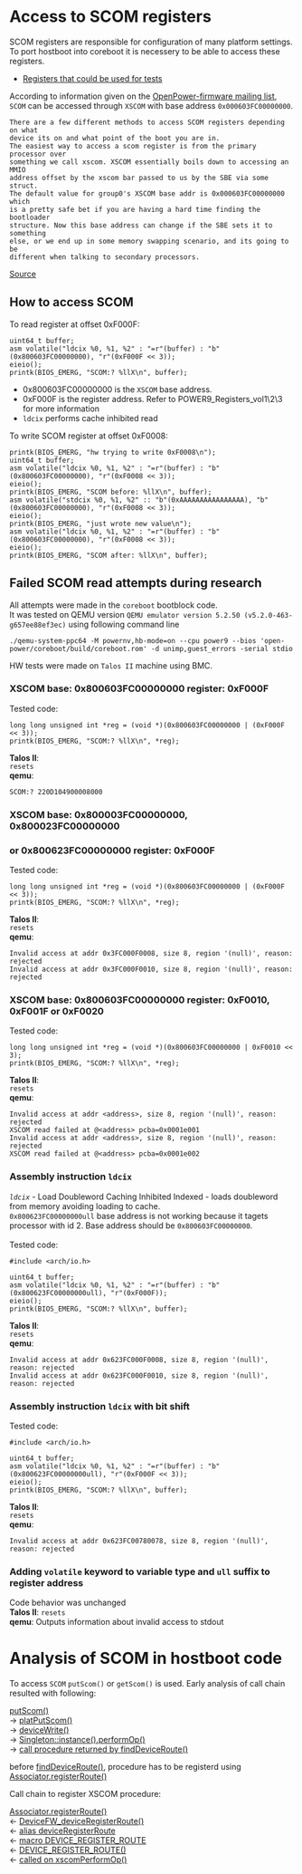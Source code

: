 # Access to SCOM registers

SCOM registers are responsible for configuration of many platform settings.
To port hostboot into coreboot it is necessery to be able to access these registers.

* [Registers that could be used for tests](https://github.com/3mdeb/openpower-coreboot-docs/blob/main/devnotes/register_for_SCOM_tests.md)

According to information given on the [OpenPower-firmware mailing list](https://lists.ozlabs.org/pipermail/openpower-firmware/2020-December/000602.html),
`SCOM` can be accessed through `XSCOM` with base address `0x000603FC00000000`.

```
There are a few different methods to access SCOM registers depending on what
device its on and what point of the boot you are in.
The easiest way to access a scom register is from the primary processor over
something we call xscom. XSCOM essentially boils down to accessing an MMIO
address offset by the xscom bar passed to us by the SBE via some struct.
The default value for group0's XSCOM base addr is 0x000603FC00000000 which
is a pretty safe bet if you are having a hard time finding the bootloader
structure. Now this base address can change if the SBE sets it to something
else, or we end up in some memory swapping scenario, and its going to be
different when talking to secondary processors.
```
[Source](https://lists.ozlabs.org/pipermail/openpower-firmware/2020-December/000602.html)

## How to access SCOM

To read register at offset 0xF000F:
```
uint64_t buffer;
asm volatile("ldcix %0, %1, %2" : "=r"(buffer) : "b"(0x800603FC00000000), "r"(0xF000F << 3));
eieio();
printk(BIOS_EMERG, "SCOM:? %llX\n", buffer);
```
* 0x800603FC00000000 is the `XSCOM` base address.
* 0xF000F is the register address. Refer to POWER9_Registers_vol1\2\3 for more information
* `ldcix` performs cache inhibited read

To write SCOM register at offset 0xF0008:
```
printk(BIOS_EMERG, "hw trying to write 0xF0008\n");
uint64_t buffer;
asm volatile("ldcix %0, %1, %2" : "=r"(buffer) : "b"(0x800603FC00000000), "r"(0xF0008 << 3));
eieio();
printk(BIOS_EMERG, "SCOM before: %llX\n", buffer);
asm volatile("stdcix %0, %1, %2" :: "b"(0xAAAAAAAAAAAAAAAA), "b"(0x800603FC00000000), "r"(0xF0008 << 3));
eieio();
printk(BIOS_EMERG, "just wrote new value\n");
asm volatile("ldcix %0, %1, %2" : "=r"(buffer) : "b"(0x800603FC00000000), "r"(0xF0008 << 3));
eieio();
printk(BIOS_EMERG, "SCOM after: %llX\n", buffer);
```

## Failed SCOM read attempts during research

All attempts were made in the `coreboot` bootblock code.\
It was tested on QEMU version `QEMU emulator version 5.2.50 (v5.2.0-463-g657ee88ef3ec)` using following command line
```
./qemu-system-ppc64 -M powernv,hb-mode=on --cpu power9 --bios 'open-power/coreboot/build/coreboot.rom' -d unimp,guest_errors -serial stdio
```
HW tests were made on `Talos II` machine using BMC.

### XSCOM base: **0x800603FC00000000** register: **0xF000F**
Tested code:
```
long long unsigned int *reg = (void *)(0x800603FC00000000 | (0xF000F << 3));
printk(BIOS_EMERG, "SCOM:? %llX\n", *reg);
```
**Talos II**:\
`resets`\
**qemu**:
```
SCOM:? 220D104900008000
```

### XSCOM base: **0x800003FC00000000**, **0x800023FC00000000**
### or **0x800623FC00000000** register: **0xF000F**
Tested code:
```
long long unsigned int *reg = (void *)(0x800603FC00000000 | (0xF000F << 3));
printk(BIOS_EMERG, "SCOM:? %llX\n", *reg);
```
**Talos II**:\
`resets`\
**qemu**:
```
Invalid access at addr 0x3FC000F0008, size 8, region '(null)', reason: rejected
Invalid access at addr 0x3FC000F0010, size 8, region '(null)', reason: rejected
```


### XSCOM base: **0x800603FC00000000** register: **0xF0010**, **0xF001F** or **0xF0020**
Tested code:
```
long long unsigned int *reg = (void *)(0x800603FC00000000 | 0xF0010 << 3);
printk(BIOS_EMERG, "SCOM:? %llX\n", *reg);
```
**Talos II**:\
`resets`\
**qemu**:
```
Invalid access at addr <address>, size 8, region '(null)', reason: rejected
XSCOM read failed at @<address> pcba=0x0001e001
Invalid access at addr <address>, size 8, region '(null)', reason: rejected
XSCOM read failed at @<address> pcba=0x0001e002
```

### Assembly instruction **`ldcix`**
*`ldcix`* - Load Doubleword Caching Inhibited Indexed - loads doubleword from memory avoiding loading to cache.\
`0x800623FC00000000ull` base address is not working because it tagets processor with id 2. Base address should be `0x800603FC00000000`.\
\
Tested code:
```
#include <arch/io.h>

uint64_t buffer;
asm volatile("ldcix %0, %1, %2" : "=r"(buffer) : "b"(0x800623FC00000000ull), "r"(0xF000F));
eieio();
printk(BIOS_EMERG, "SCOM:? %llX\n", buffer);
```
**Talos II**:\
`resets`\
**qemu**:
```
Invalid access at addr 0x623FC000F0008, size 8, region '(null)', reason: rejected
Invalid access at addr 0x623FC000F0010, size 8, region '(null)', reason: rejected
```

### Assembly instruction **`ldcix`** with bit shift
Tested code:
```
#include <arch/io.h>

uint64_t buffer;
asm volatile("ldcix %0, %1, %2" : "=r"(buffer) : "b"(0x800623FC00000000ull), "r"(0xF000F << 3));
eieio();
printk(BIOS_EMERG, "SCOM:? %llX\n", buffer);
```
**Talos II**:\
`resets`\
**qemu**:
```
Invalid access at addr 0x623FC00780078, size 8, region '(null)', reason: rejected
```

### Adding **`volatile`** keyword to variable type and **`ull`** suffix to register address
Code behavior was unchanged\
**Talos II**: `resets`\
**qemu**: Outputs information about invalid access to stdout

# Analysis of SCOM in hostboot code

To access `SCOM` `putScom()` or `getScom()` is used.
Early analysis of call chain resulted with following:

[putScom()](https://github.com/open-power/hostboot/blob/a4af0cc2d6432eff344e28335560dd72409b4d50/src/include/usr/fapi2/hw_access.H#L119)<br/>
-> [platPutScom()](https://github.com/open-power/hostboot/blob/a4af0cc2d6432eff344e28335560dd72409b4d50/src/usr/fapi2/plat_hw_access.C#L148)<br/>
-> [deviceWrite()](https://github.com/open-power/hostboot/blob/a4af0cc2d6432eff344e28335560dd72409b4d50/src/usr/devicefw/userif.C#L62)<br/>
-> [Singleton<Associator>::instance().performOp()](https://github.com/open-power/hostboot/blob/a4af0cc2d6432eff344e28335560dd72409b4d50/src/usr/devicefw/associator.C#L161)<br/>
-> [call procedure returned by findDeviceRoute()](https://github.com/open-power/hostboot/blob/a4af0cc2d6432eff344e28335560dd72409b4d50/src/usr/devicefw/associator.C#L243)

before [findDeviceRoute()](https://github.com/open-power/hostboot/blob/a4af0cc2d6432eff344e28335560dd72409b4d50/src/usr/devicefw/associator.C#L243), procedure has to be registerd using [Associator.registerRoute()](https://github.com/open-power/hostboot/blob/a4af0cc2d6432eff344e28335560dd72409b4d50/src/usr/devicefw/associator.C#L55)

Call chain to register XSCOM procedure:

[Associator.registerRoute()](https://github.com/open-power/hostboot/blob/a4af0cc2d6432eff344e28335560dd72409b4d50/src/usr/devicefw/associator.C#L55)<br/>
<- [DeviceFW_deviceRegisterRoute()](https://github.com/open-power/hostboot/blob/a4af0cc2d6432eff344e28335560dd72409b4d50/src/usr/devicefw/driverif.C#L53)<br/>
<- [alias deviceRegisterRoute](https://github.com/open-power/hostboot/blob/a4af0cc2d6432eff344e28335560dd72409b4d50/src/usr/devicefw/driverif.C#L75)<br/>
<- [macro DEVICE_REGISTER_ROUTE](https://github.com/open-power/hostboot/blob/a4af0cc2d6432eff344e28335560dd72409b4d50/src/usr/devicefw/driverif.H#L432)<br/>
<- [DEVICE_REGISTER_ROUTE()](https://github.com/open-power/hostboot/blob/a4af0cc2d6432eff344e28335560dd72409b4d50/src/usr/xscom/xscom.C#L69)<br/>
<- [called on xscomPerformOp()](https://github.com/open-power/hostboot/blob/a4af0cc2d6432eff344e28335560dd72409b4d50/src/usr/xscom/xscom.C#L665)
